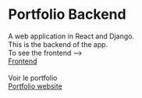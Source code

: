 # Portfolio Backend
A web application in React and Django.
</br>This is the backend of the app.
</br>To see the frontend --> 
</br>[Frontend](https://github.com/tbonnard/portfoliofrontend)
</br></br>Voir le portfolio
</br>[Portfolio website](https://tbonnard.onrender.com/)